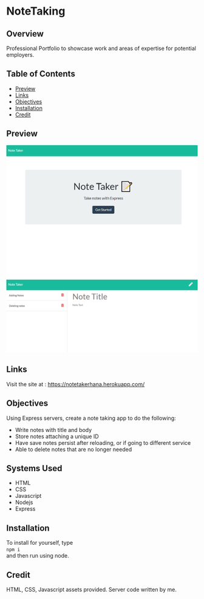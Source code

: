 # NoteTaking

## Overview
Professional Portfolio to showcase work and areas of expertise for potential employers. 

## Table of Contents
* [Preview](#Preview)
* [Links](#Links)
* [Objectives](#Objectives)
* [Installation](#Installation)
* [Credit](#Credit)

## Preview

![Preview Image](images/notetaker.PNG)
![Preview Image](images/notetakernotes.PNG) 

## Links
Visit the site at : https://notetakerhana.herokuapp.com/

## Objectives
Using Express servers, create a note taking app to do the following:

* Write notes with title and body
* Store notes attaching a unique ID 
* Have save notes persist after reloading, or if going to different service
* Able to delete notes that are no longer needed

## Systems Used
* HTML  
* CSS
* Javascript
* Nodejs
* Express

## Installation
To install for yourself, type   
    `npm i`   
and then run using node. 

## Credit 
HTML, CSS, Javascript assets provided.
Server code written by me.   